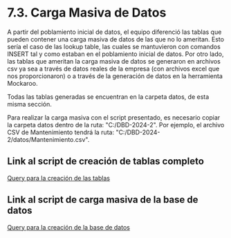 # 7.3. Carga Masiva de Datos

A partir del poblamiento inicial de datos, el equipo diferenció las tablas que pueden contener una carga masiva de datos de las que no lo ameritan.
Esto sería el caso de las lookup table, las cuales se mantuvieron con comandos INSERT tal y como estaban en el poblamiento inicial de datos.
Por otro lado, las tablas que ameritan la carga masiva de datos se generaron en archivos csv ya sea a través de datos reales de la empresa (con archivos excel que nos proporcionaron) o a través de la generación de datos en la herramienta Mockaroo.

Todas las tablas generadas se encuentran en la carpeta datos, de esta misma sección.

Para realizar la carga masiva con el script presentado, es necesario copiar la carpeta datos dentro de la ruta: "C:/DBD-2024-2".
Por ejemplo, el archivo CSV de Mantenimiento tendrá la ruta: "C:/DBD-2024-2/datos/Mantenimiento.csv".

## Link al script de creación de tablas completo
[Query para la creación de las tablas](../scripts/creacion_tablas.sql)

## Link al script de carga masiva de la base de datos
[Query para la creación de la base de datos](../scripts/carga_masiva.sql)
